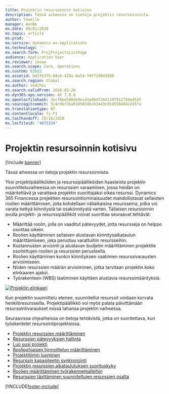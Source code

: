 ```yaml
---
title: Projektin resursoinnin kotisivu
description: Tässä aiheessa on tietoja projektin resursoinnista.
author: Yowelle
manager: AnnBe
ms.date: 09/01/2020
ms.topic: article
ms.prod: ''
ms.service: dynamics-ax-applications
ms.technology: ''
ms.search.form: ProjProjectsListPage
audience: Application User
ms.reviewer: josaw
ms.search.scope: Core, Operations
ms.custom: 82022
ms.assetid: bd2fb375-84c6-428a-8e54-f0f719045898
ms.search.region: Global
ms.author: andchoi
ms.search.validFrom: 2016-02-28
ms.dyn365.ops.version: AX 7.0.0
ms.openlocfilehash: 3ecf8ee588de9ec41e0b4f384110f912759ed53f
ms.sourcegitcommit: 5c4c9bf3ba018562d6cb3443c01d550489c415fa
ms.translationtype: HT
ms.contentlocale: fi-FI
ms.lasthandoff: 10/16/2020
ms.locfileid: "4075334"
---
```

# <a name="project-resourcing-home-page"></a>Projektin resursoinnin kotisivu

[!include [banner](../includes/banner.md)]

Tässä aiheessa on tietoja projektin resursoinnista.

Yksi projektipäälliköiden ja resurssipäälliköiden haasteista projektin suunnitteluvaiheessa on resurssien varaaminen, jossa heidän on määritettävä ja varattava projektin suorittajaksi oikea resurssi. Dynamics 365 Financessa projektien resursointiominaisuudet mahdollistavat sellaisten roolien määrittämisen, joita kohdellaan väliaikaisina resursseina, jotka voi varata tiettyä kiinnitystä tai osakiinnitystä varten. Tällaisen resursoinnin avulla projekti- ja resurssipäälliköt voivat suorittaa seuraavat tehtävät:

- Määrittää roolin, jolla on vaaditut pätevyydet, jotta resursseja on helppo osoittaa oikein.
- Roolien käyttäminen sellaisen alustavan kiinnitysaikataulun määrittämiseen, joka perustuu varattuihin resursseihin.
- Kustannusten arviointi ja alustavan budjetin määrittäminen projektille osoitettujen roolien ja resurssien perusteella.
- Roolien käyttäminen kunkin kiinnityksen vaatimien resurssivarausten arvioimiseen.
- Niiden resurssien määrän arvioiminen, jotka tarvitaan projektin koko elinkaaren ajaksi.
- Työrakenteen (WBS) laatiminen käyttäen alustavia resurssimäärityksiä.

[![Projektin elinkaari](./media/projectresourcing02-1024x812.jpg)](./media/projectresourcing02.jpg)

Kun projektin suunnittelu etenee, suunnitellut resurssit voidaan korvata henkilöresursseilla. Projektipäällikkö voi myös palata päivittämään resursointivaraukset missä tahansa projektin vaiheessa.

Seuraavissa ohjeaiheissa on tietoja tehtävistä, jotka on suoritettava, kun työskentelet resursointiprojekteissa.

- [Projektin resurssien määrittäminen](set-up-project-resources.md)
- [Resurssien pätevyyksien hallinta](manage-resource-competencies.md)
- [Luo uusi projekti](create-new-project.md)
- [Roolipohjaisen hinnoittelun määrittäminen](set-up-role-based-pricing.md)
- [Projektitiimin luominen](create-project-team.md)
- [Resurssin kapasiteetin synkronointi](synchronize-resource-capacity.md)
- [Projektin resurssien aikataulutuksen suorituskyky](project-scheduling-performance.md)
- [Roolien määrittäminen työrakennemalleihin](set-up-roles-wbs-template.md)
- [Resurssien täyttäminen suunniteltujen resurssien osalta](resource-fulfillment-planned-resources.md)


[!INCLUDE[footer-include](../includes/footer-banner.md)]